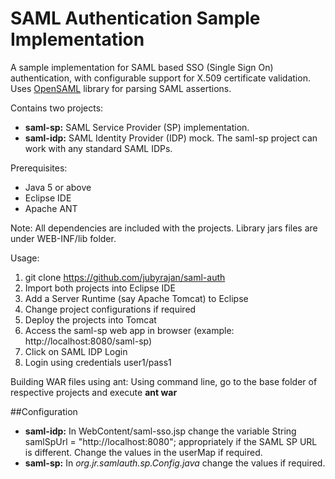 # SAML Authentication Sample Implementation

A sample implementation for SAML based SSO (Single Sign On) authentication, with configurable support for X.509 certificate validation. Uses [OpenSAML](http://mvnrepository.com/artifact/org.opensaml) library for parsing SAML assertions.

Contains two projects:
- **saml-sp:** SAML Service Provider (SP) implementation.
- **saml-idp:** SAML Identity Provider (IDP) mock. The saml-sp project can work with any standard SAML IDPs.

Prerequisites:

- Java 5 or above
- Eclipse IDE
- Apache ANT

Note: All dependencies are included with the projects. Library jars files are under WEB-INF/lib folder.

Usage:

1. git clone https://github.com/jubyrajan/saml-auth
2. Import both projects into Eclipse IDE
3. Add a Server Runtime (say Apache Tomcat) to Eclipse
4. Change project configurations if required
5. Deploy the projects into Tomcat
6. Access the saml-sp web app in browser (example: http://localhost:8080/saml-sp)
7. Click on SAML IDP Login
8. Login using credentials user1/pass1


Building WAR files using ant: Using command line, go to the base folder of respective projects and execute **ant war**

##Configuration

- **saml-idp:** In WebContent/saml-sso.jsp change the variable String samlSpUrl = "http://localhost:8080"; appropriately if the SAML SP URL is different. Change the values in the userMap if required.
- **saml-sp:** In _org.jr.samlauth.sp.Config.java_ change the values if required.
